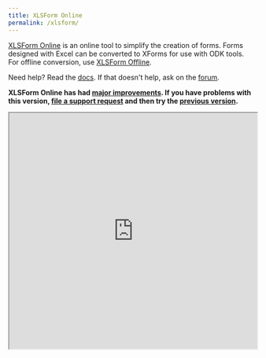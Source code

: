 ```yaml
---
title: XLSForm Online
permalink: /xlsform/
---
```


[XLSForm Online](https://docs.opendatakit.org/xlsform/) is an online tool to simplify the creation of forms. Forms designed with Excel can be converted to XForms for use with ODK tools. For offline conversion, use [XLSForm Offline](https://github.com/opendatakit/xlsform-offline/releases/latest).

Need help? Read the [docs](https://docs.opendatakit.org/xlsform). If that doesn't help, ask on the [forum](https://forum.opendatakit.org/c/support).

<b>XLSForm Online has had [major improvements](https://forum.opendatakit.org/t/24730). If you have problems with this version, [file a support request](https://forum.opendatakit.org/c/support) and then try the [previous version](/xlsform/previous).</b>

<p><iframe src="https://xlsform.opendatakit.org" height="480" width="100%" onerror="(function() { window.location.protocol = 'https'; })()"></iframe></p>
